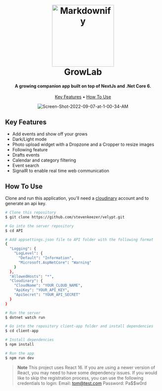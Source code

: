 <h1 align="center">
  <br>
  <img src="https://media.istockphoto.com/vectors/gardening-tools-and-plants-in-the-garden-vector-id1268196717?k=20&m=1268196717&s=612x612&w=0&h=RBA2SisPRx6OIeouAQ2R7I78eiazDS2gvGPr17mHvy4=" alt="Markdownify" width="200">
  <br>
  GrowLab
  <br>
</h1>

<h4 align="center">A growing companion app built on top of NextJs and .Net Core 6.</h4>

<p align="center">
  <a href="#key-features">Key Features</a> •
  <a href="#how-to-use">How To Use</a> 
</p>

<p align="center" href="https://ibb.co/nwQSFLK"><img src="https://i.ibb.co/D1wnZRj/Screen-Shot-2022-09-07-at-1-00-34-AM.png" alt="Screen-Shot-2022-09-07-at-1-00-34-AM" border="0"></p>

## Key Features

- Add events and show off your grows
- Dark/Light mode
- Photo upload widget with a Dropzone and a Cropper to resize images
- Following feature
- Drafts events
- Calendar and category filtering
- Event search
- SignalR to enable real time web communication

## How To Use

Clone and run this application, you'll need a [cloudinary](https://cloudinary.com/) account and to generate an api key.

```bash
# Clone this repository
$ git clone https://github.com/stevenkeezer/velypt.git

# Go into the server repository
$ cd API

# Add appsettings.json file to API folder with the following format
{
  "Logging": {
    "LogLevel": {
      "Default": "Information",
      "Microsoft.AspNetCore": "Warning"
    }
  },
  "AllowedHosts": "*",
  "Cloudinary": {
    "CloudName": "YOUR_CLOUD_NAME",
    "ApiKey": "YOUR_API_KEY",
    "ApiSecret": "YOUR_API_SECRET"
  }
}

# Run the server
$ dotnet watch run

# Go into the repository client-app folder and install dependencies
$ cd client-app

# Install dependencies
$ npm install

# Run the app
$ npm run dev
```

> **Note**
> This project uses React 16. If you are using a newer version of React, you may need to have some dependency issues.
> If you would like to skip the registration process, you can use the following credentials to login:
> Email: tom@test.com
> Password: Pa$$w0rd
